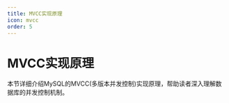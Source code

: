 ```yaml
---
title: MVCC实现原理
icon: mvcc
order: 5
---
```


# MVCC实现原理

本节详细介绍MySQL的MVCC(多版本并发控制)实现原理，帮助读者深入理解数据库的并发控制机制。
